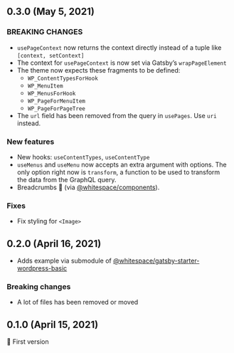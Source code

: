 ## 0.3.0 (May 5, 2021)

### BREAKING CHANGES

- `usePageContext` now returns the context directly instead of a tuple like
  `[context, setContext]`
- The context for `usePageContext` is now set via Gatsby’s `wrapPageElement`
- The theme now expects these fragments to be defined:
  - `WP_ContentTypesForHook`
  - `WP_MenuItem`
  - `WP_MenusForHook`
  - `WP_PageForMenuItem`
  - `WP_PageForPageTree`
- The `url` field has been removed from the query in `usePages`. Use `uri`
  instead.

### New features

- New hooks: `useContentTypes`, `useContentType`
- `useMenus` and `useMenu` now accepts an extra argument with options. The only
  option right now is `transform`, a function to be used to transform the data
  from the GraphQL query.
- Breadcrumbs 🍞 (via
  [@whitespace/components](https://github.com/whitespace-se/components)).

### Fixes

- Fix styling for `<Image>`

## 0.2.0 (April 16, 2021)

- Adds example via submodule of
  [@whitespace/gatsby-starter-wordpress-basic](https://github.com/whitespace-se/gatsby-starter-wordpress-basic)

### Breaking changes

- A lot of files has been removed or moved

## 0.1.0 (April 15, 2021)

🎉 First version
